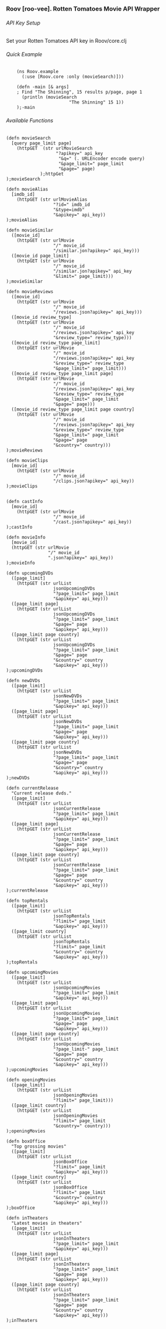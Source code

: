 ### Roov [roo-vee]. Rotten Tomatoes Movie API Wrapper
    
###### API Key Setup
Set your Rotten Tomatoes API key in Roov/core.clj
    
###### Quick Example
        (ns Roov.example
          (:use [Roov.core :only (movieSearch)]))
        
        (defn -main [& args]
        ; Find "The Shinning", 15 results p/page, page 1 
          (println (movieSearch 
                            "The Shinning" 15 1))   
        );-main
    
###### Available Functions
    
      
    (defn movieSearch
      [query page_limit page]
        (httpGET  (str urlMovieSearch
                       "?apikey=" api_key
                        "&q=" (. URLEncoder encode query)
                        "&page_limit=" page_limit
                        "&page=" page)
                 );httpGet 
    );movieSearch
    
    (defn movieAlias
      [imdb_id]
        (httpGET (str urlMovieAlias
                      "?id=" imdb_id
                      "&type=imdb"
                      "&apikey=" api_key))
    );movieAlias
    
    (defn movieSimilar
      ([movie_id]
        (httpGET (str urlMovie
                      "/" movie_id
                      "/similar.jon?apikey=" api_key)))
      ([movie_id page_limit]
        (httpGET (str urlMovie
                      "/" movie_id
                      "/similar.jon?apikey=" api_key
                      "&limit=" page_limit)))
    );movieSimilar
    
    (defn movieReviews
      ([movie_id]
        (httpGET (str urlMovie
                      "/" movie_id
                      "/reviews.json?apikey=" api_key)))
      ([movie_id review_type]
        (httpGET (str urlMovie
                      "/" movie_id
                      "/reviews.json?apikey=" api_key
                      "&review_type=" review_type)))
      ([movie_id review_type page_limit]
        (httpGET (str urlMovie
                      "/" movie_id
                      "/reviews.json?apikey=" api_key
                      "&review_type=" review_type
                      "&page_limit=" page_limit)))
      ([movie_id review_type page_limit page]
        (httpGET (str urlMovie
                      "/" movie_id
                      "/reviews.json?apikey=" api_key
                      "&review_type=" review_type
                      "&page_limit=" page_limit
                      "&page=" page)))
      ([movie_id review_type page_limit page country]
        (httpGET (str urlMovie
                      "/" movie_id
                      "/reviews.json?apikey=" api_key
                      "&review_type=" review_type
                      "&page_limit=" page_limit
                      "&page=" page
                      "&country=" country)))
    );movieReviews
    
    (defn movieClips
      [movie_id]
        (httpGET (str urlMovie
                      "/" movie_id
                      "/clips.json?apikey=" api_key))
    );movieClips
    
    
    (defn castInfo
      [movie_id]
        (httpGET (str urlMovie
                      "/" movie_id
                      "/cast.json?apikey=" api_key))
    );castInfo
    
    (defn movieInfo
      [movie_id]
      (httpGET (str urlMovie
                    "/" movie_id
                    ".json?apikey=" api_key))
    );movieInfo
    
    (defn upcomingDVDs
      ([page_limit]
        (httpGET (str urlList
                      jsonUpcomingDVDs
                      "?page_limit=" page_limit
                      "&apikey=" api_key)))
      ([page_limit page]
        (httpGET (str urlList
                      jsonUpcomingDVDs
                      "?page_limit=" page_limit
                      "&page=" page
                      "&apikey=" api_key)))
      ([page_limit page country]
        (httpGET (str urlList
                      jsonUpcomingDVDs
                      "?page_limit=" page_limit
                      "&page=" page
                      "&country=" country
                      "&apikey=" api_key)))
    );upcomingDVDs
    
    (defn newDVDs
      ([page_limit]
        (httpGET (str urlList
                      jsonNewDVDs
                      "?page_limit=" page_limit
                      "&apikey=" api_key)))
      ([page_limit page]
        (httpGET (str urlList
                      jsonNewDVDs
                      "?page_limit=" page_limit
                      "&page=" page
                      "&apikey=" api_key)))
      ([page_limit page country]
        (httpGET (str urlList
                      jsonNewDVDs
                      "?page_limit=" page_limit
                      "&page=" page
                      "&country=" country
                      "&apikey=" api_key)))
    );newDVDs
    
    (defn currentRelease
      "Current release dvds."
      ([page_limit]
        (httpGET (str urlList
                      jsonCurrentRelease
                      "?page_limit=" page_limit
                      "&apikey=" api_key)))
      ([page_limit page]
        (httpGET (str urlList
                      jsonCurrentRelease
                      "?page_limit=" page_limit
                      "&page=" page
                      "&apikey=" api_key)))
      ([page_limit page country]
        (httpGET (str urlList
                      jsonCurrentRelease
                      "?page_limit=" page_limit
                      "&page=" page
                      "&country=" country
                      "&apikey=" api_key)))
    );currentRelease
    
    (defn topRentals
      ([page_limit]
        (httpGET (str urlList
                      jsonTopRentals
                      "?limit=" page_limit
                      "&apikey=" api_key)))
      ([page_limit country]
        (httpGET (str urlList
                      jsonTopRentals
                      "?limit=" page_limit
                      "&country=" country
                      "&apikey=" api_key)))
    );topRentals
    
    (defn upcomingMovies
      ([page_limit]
        (httpGET (str urlList
                      jsonUpcomingMovies
                      "?page_limit=" page_limit
                      "&apikey=" api_key)))
      ([page_limit page]
        (httpGET (str urlList
                      jsonUpcomingMovies
                      "?page_limit=" page_limit
                      "&page=" page
                      "&apikey=" api_key)))
      ([page_limit page country]
        (httpGET (str urlList
                      jsonUpcomingMovies
                      "?page_limit-" page_limit
                      "&page=" page
                      "&country=" country
                      "&apikey=" api_key)))
    );upcomingMovies
    
    (defn openingMovies
      ([page_limit]
        (httpGET (str urlList
                      jsonOpeningMovies
                      "?limit=" page_limit)))
      ([page_limit country]
        (httpGET (str urlList
                      jsonOpeningMovies
                      "?limit=" page_limit
                      "&country=" country)))
    );openingMovies
    
    (defn boxOffice
      "Top grossing movies"
      ([page_limit]
        (httpGET (str urlList
                      jsonBoxOffice
                      "?limit=" page_limit
                      "&apikey=" api_key)))
      ([page_limit country]
        (httpGET (str urlList
                      jsonBoxOffice
                      "?limit=" page_limit
                      "&country=" country
                      "&apikey=" api_key)))
    );boxOffice
    
    (defn inTheaters
      "Latest movies in theaters"
      ([page_limit]
        (httpGET (str urlList
                      jsonInTheaters
                      "?page_limit=" page_limit
                      "&apikey=" api_key)))
      ([page_limit page]
        (httpGET (str urlList
                      jsonInTheaters
                      "?page_limit=" page_limit
                      "&page=" page
                      "&apikey=" api_key)))
      ([page_limit page country]
        (httpGET (str urlList
                      jsonInTheaters
                      "?page_limit=" page_limit
                      "&page=" page
                      "&country=" country
                      "&apikey=" api_key)))
    );inTheaters
    
